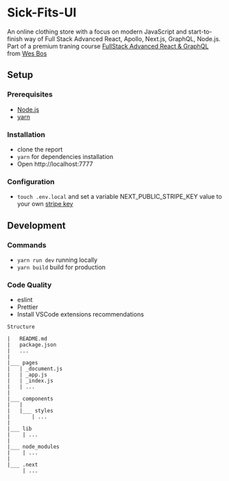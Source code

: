 # Sick-Fits-UI
An online clothing store with a focus on modern JavaScript and start-to-finish way of Full Stack Advanced React, Apollo, Next.js, GraphQL, Node.js.
Part of a premium traning course [FullStack Advanced React & GraphQL](https://advancedreact.com/) from [Wes Bos](https://github.com/wesbos)

## Setup
 
### Prerequisites
  - [Node.js](https://nodejs.org/en/)
  - [yarn](https://classic.yarnpkg.com/en/docs/install/)
 
### Installation
  - clone the report 
  - `yarn` for dependencies installation
  - Open http://localhost:7777

### Configuration
  - `touch .env.local` and set a variable NEXT_PUBLIC_STRIPE_KEY value to your own [stripe key](https://dashboard.stripe.com/test/developers)

## Development

### Commands
  - `yarn run dev` running locally
  - `yarn build` build for production

### Code Quality
  - eslint
  - Prettier
  - Install VSCode extensions recommendations

```
Structure

|   README.md
|   package.json
|   ...
|
|___ pages
|   | _document.js
|   | _app.js
|   | _index.js
|   | ...
|
|___ components
|   |
|   |___ styles
|       | ...
|
|___ lib
|    | ...
|    
|___ node_modules
|    | ...  
|
|___ .next
     | ...

```

